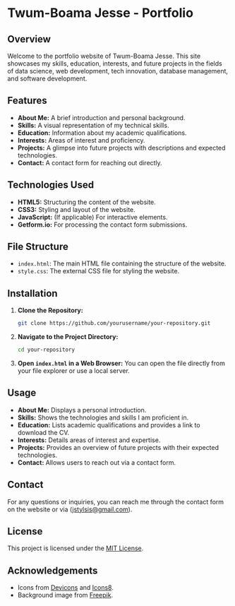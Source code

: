 # Twum-Boama Jesse - Portfolio

## Overview

Welcome to the portfolio website of Twum-Boama Jesse. This site showcases my skills, education, interests, and future projects in the fields of data science, web development, tech innovation, database management, and software development.

## Features

- **About Me:** A brief introduction and personal background.
- **Skills:** A visual representation of my technical skills.
- **Education:** Information about my academic qualifications.
- **Interests:** Areas of interest and proficiency.
- **Projects:** A glimpse into future projects with descriptions and expected technologies.
- **Contact:** A contact form for reaching out directly.

## Technologies Used

- **HTML5:** Structuring the content of the website.
- **CSS3:** Styling and layout of the website.
- **JavaScript:** (If applicable) For interactive elements.
- **Getform.io:** For processing the contact form submissions.

## File Structure

- `index.html`: The main HTML file containing the structure of the website.
- `style.css`: The external CSS file for styling the website.

## Installation

1. **Clone the Repository:**
    ```bash
    git clone https://github.com/yourusername/your-repository.git
    ```
2. **Navigate to the Project Directory:**
    ```bash
    cd your-repository
    ```

3. **Open `index.html` in a Web Browser:** You can open the file directly from your file explorer or use a local server.

## Usage

- **About Me:** Displays a personal introduction.
- **Skills:** Shows the technologies and skills I am proficient in.
- **Education:** Lists academic qualifications and provides a link to download the CV.
- **Interests:** Details areas of interest and expertise.
- **Projects:** Provides an overview of future projects with their expected technologies.
- **Contact:** Allows users to reach out via a contact form.

## Contact

For any questions or inquiries, you can reach me through the contact form on the website or via (jstylsis@gmail.com).

## License

This project is licensed under the [MIT License](LICENSE).

## Acknowledgements

- Icons from [Devicons](https://devicon.dev/) and [Icons8](https://icons8.com).
- Background image from [Freepik](https://www.freepik.com).
